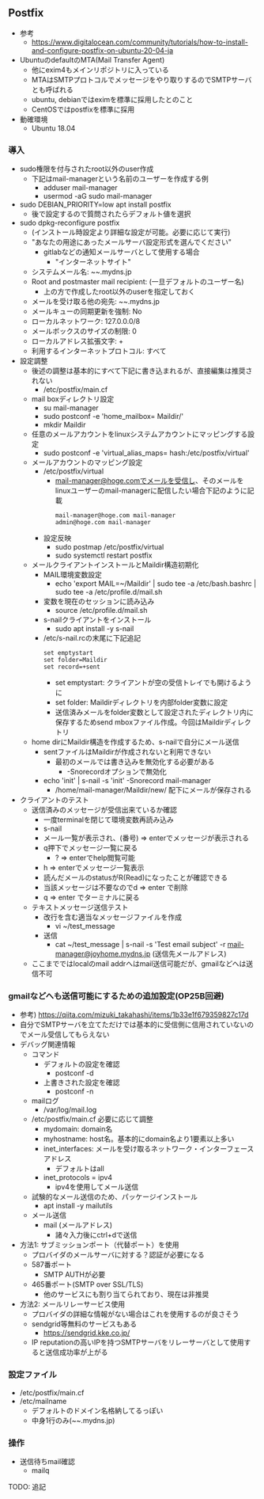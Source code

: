 ## Postfix

* 参考
  * https://www.digitalocean.com/community/tutorials/how-to-install-and-configure-postfix-on-ubuntu-20-04-ja
* UbuntuのdefaultのMTA(Mail Transfer Agent)
    * 他にexim4もメインリポジトリに入っている
    * MTAはSMTPプロトコルでメッセージをやり取りするのでSMTPサーバとも呼ばれる
    * ubuntu, debianではeximを標準に採用したとのこと
    * CentOSではpostfixを標準に採用
* 動確環境
    * Ubuntu 18.04

### 導入

* sudo権限を付与されたroot以外のuser作成
  * 下記はmail-managerという名前のユーザーを作成する例
    * adduser mail-manager
    * usermod -aG sudo mail-manager
* sudo DEBIAN_PRIORITY=low apt install postfix
    * 後で設定するので質問されたらデフォルト値を選択
* sudo dpkg-reconfigure postfix
    * (インストール時設定より詳細な設定が可能。必要に応じて実行)
    * "あなたの用途にあったメールサーバ設定形式を選んでください"
      * gitlabなどの通知メールサーバとして使用する場合
        * "インターネットサイト"
    * システムメール名: ~~.mydns.jp
    * Root and postmaster mail recipient: (一旦デフォルトのユーザー名)
        * 上の方で作成したroot以外のuserを指定しておく
    * メールを受け取る他の宛先: ~~.mydns.jp
    * メールキューの同期更新を強制: No
    * ローカルネットワーク: 127.0.0.0/8
    * メールボックスのサイズの制限: 0
    * ローカルアドレス拡張文字: +
    * 利用するインターネットプロトコル: すべて
* 設定調整
  * 後述の調整は基本的にすべて下記に書き込まれるが、直接編集は推奨されない
    * /etc/postfix/main.cf
  * mail boxディレクトリ設定
    * su mail-manager
    * sudo postconf -e 'home_mailbox= Maildir/'
    * mkdir Maildir
  * 任意のメールアカウントをlinuxシステムアカウントにマッピングする設定
    * sudo postconf -e 'virtual_alias_maps= hash:/etc/postfix/virtual'
  * メールアカウントのマッピング設定
    * /etc/postfix/virtual
      * mail-manager@hoge.comでメールを受信し、そのメールをlinuxユーザーのmail-managerに配信したい場合下記のように記載
        ```
        mail-manager@hoge.com mail-manager
        admin@hoge.com mail-manager
        ```
    * 設定反映
      * sudo postmap /etc/postfix/virtual
      * sudo systemctl restart postfix
  * メールクライアントインストールとMaildir構造初期化
    * MAIL環境変数設定
      * echo 'export MAIL=~/Maildir' | sudo tee -a /etc/bash.bashrc | sudo tee -a /etc/profile.d/mail.sh
    * 変数を現在のセッションに読み込み
      * source /etc/profile.d/mail.sh
    * s-nailクライアントをインストール
      * sudo apt install -y s-nail
    * /etc/s-nail.rcの末尾に下記追記
      ```
      set emptystart
      set folder=Maildir
      set record=+sent
      ```
      * set emptystart: クライアントが空の受信トレイでも開けるように
      * set folder: Maildirディレクトリを内部folder変数に設定
      * 送信済みメールをfolder変数として設定されたディレクトリ内に保存するためsend mboxファイル作成。今回はMaildirディレクトリ
  * home dirにMaildir構造を作成するため、s-nailで自分にメール送信
    * sentファイルはMaildirが作成されないと利用できない
      * 最初のメールでは書き込みを無効化する必要がある
        * -Snorecordオプションで無効化
    * echo 'init' | s-nail -s 'init' -Snorecord mail-manager
      * /home/mail-manager/Maildir/new/ 配下にメールが保存される
* クライアントのテスト
  * 送信済みのメッセージが受信出来ているか確認
    * 一度terminalを閉じて環境変数再読み込み
    * s-nail
    * メール一覧が表示され、(番号) => enterでメッセージが表示される
    * q押下でメッセージ一覧に戻る
      * ? => enterでhelp閲覧可能
    * h => enterでメッセージ一覧表示
    * 読んだメールのstatusがR(Read)になったことが確認できる
    * 当該メッセージは不要なのでd => enter で削除
    * q => enter でターミナルに戻る
  * テキストメッセージ送信テスト
    * 改行を含む適当なメッセージファイルを作成
      * vi ~/test_message
    * 送信
      * cat ~/test_message | s-nail -s 'Test email subject' -r mail-manager@joyhome.mydns.jp (送信先メールアドレス)
  * ここまでではlocalのmail addrへはmail送信可能だが、gmailなどへは送信不可

### gmailなどへも送信可能にするための追加設定(OP25B回避)

* 参考) https://qiita.com/mizuki_takahashi/items/1b33e1f679359827c17d
* 自分でSMTPサーバを立てただけでは基本的に受信側に信用されていないのでメール受信してもらえない
* デバッグ関連情報
  * コマンド
    * デフォルトの設定を確認
      * postconf -d
    * 上書きされた設定を確認
      * postconf -n
  * mailログ
    * /var/log/mail.log
  * /etc/postfix/main.cf 必要に応じて調整
    * mydomain: domain名
    * myhostname: host名。基本的にdomain名より1要素以上多い
    * inet_interfaces: メールを受け取るネットワーク・インターフェースアドレス
      * デフォルトはall
    * inet_protocols = ipv4
      * ipv4を使用してメール送信
  * 試験的なメール送信のため、パッケージインストール
    * apt install -y mailutils
  * メール送信
    * mail (メールアドレス)
      * 諸々入力後にctrl+dで送信
* 方法1: サブミッションポート（代替ポート）を使用
  * プロバイダのメールサーバに対する？認証が必要になる
  * 587番ポート
    * SMTP AUTHが必要
  * 465番ポート(SMTP over SSL/TLS)
    * 他のサービスにも割り当てられており、現在は非推奨
* 方法2: メールリレーサービス使用
  * プロバイダの詳細な情報がない場合はこれを使用するのが良さそう
  * sendgrid等無料のサービスもある
    * https://sendgrid.kke.co.jp/
  * IP reputationの高いIPを持つSMTPサーバをリレーサーバとして使用すると送信成功率が上がる

### 設定ファイル

* /etc/postfix/main.cf
* /etc/mailname
    * デフォルトのドメイン名格納してるっぽい
    * 中身1行のみ(~~.mydns.jp)

### 操作

* 送信待ちmail確認
    * mailq

TODO: 追記